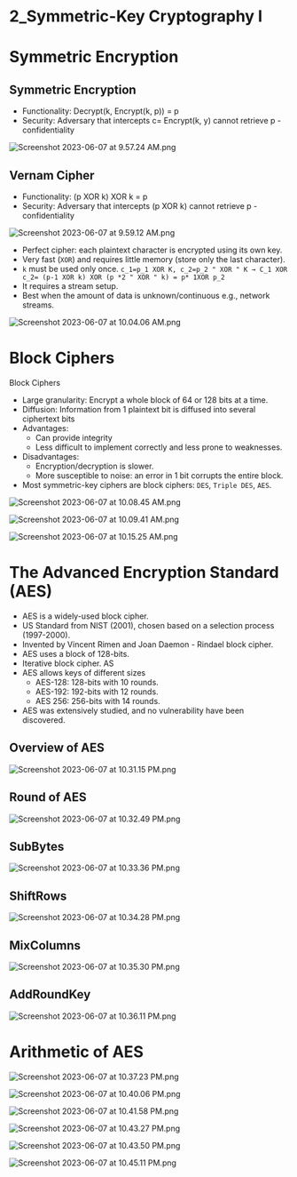 # 2_Symmetric-Key Cryptography I

# Symmetric Encryption

## Symmetric Encryption

- Functionality: Decrypt(k, Encrypt(k, p)) = p
- Security: Adversary that intercepts c= Encrypt(k, y) cannot retrieve p - confidentiality

![Screenshot 2023-06-07 at 9.57.24 AM.png](2_Symmetric-Key%20Cryptography%20I%203282fb86eb2647188bb6a9ef5350f1f9/Screenshot_2023-06-07_at_9.57.24_AM.png)

## Vernam Cipher

- Functionality: (p XOR k) XOR k = p
- Security: Adversary that intercepts (p XOR k) cannot retrieve p - confidentiality

![Screenshot 2023-06-07 at 9.59.12 AM.png](2_Symmetric-Key%20Cryptography%20I%203282fb86eb2647188bb6a9ef5350f1f9/Screenshot_2023-06-07_at_9.59.12_AM.png)

- Perfect cipher: each plaintext character is
encrypted using its own key.
- Very fast (`XOR`) and requires little memory (store
only the last character).
- `k` must be used only once. 
`c_1=p_1 XOR K, c_2=p_2 " XOR " K → C_1 XOR c_2= (p-1 XOR k) XOR (p *2 " XOR " k) = p* 1XOR p_2`
- It requires a stream setup.
- Best when the amount of data is
unknown/continuous e.g., network streams.

![Screenshot 2023-06-07 at 10.04.06 AM.png](2_Symmetric-Key%20Cryptography%20I%203282fb86eb2647188bb6a9ef5350f1f9/Screenshot_2023-06-07_at_10.04.06_AM.png)

# Block Ciphers

Block Ciphers

- Large granularity: Encrypt a whole block of 64 or 128 bits at a time.
- Diffusion: Information from 1 plaintext bit is diffused into several ciphertext bits
- Advantages:
    - Can provide integrity
    - Less difficult to implement correctly and less prone to weaknesses.
- Disadvantages:
    - Encryption/decryption is slower.
    - More susceptible to noise: an error in 1 bit corrupts the entire block.
- Most symmetric-key ciphers are block ciphers: `DES`, `Triple DES`, `AES`.

![Screenshot 2023-06-07 at 10.08.45 AM.png](2_Symmetric-Key%20Cryptography%20I%203282fb86eb2647188bb6a9ef5350f1f9/Screenshot_2023-06-07_at_10.08.45_AM.png)

![Screenshot 2023-06-07 at 10.09.41 AM.png](2_Symmetric-Key%20Cryptography%20I%203282fb86eb2647188bb6a9ef5350f1f9/Screenshot_2023-06-07_at_10.09.41_AM.png)

![Screenshot 2023-06-07 at 10.15.25 AM.png](2_Symmetric-Key%20Cryptography%20I%203282fb86eb2647188bb6a9ef5350f1f9/Screenshot_2023-06-07_at_10.15.25_AM.png)

# The Advanced Encryption Standard (AES)

- AES is a widely-used block cipher.
- US Standard from NIST (2001), chosen based on a selection process (1997-2000).
- Invented by Vincent Rimen and Joan Daemon - Rindael block cipher.
- AES uses a block of 128-bits.
- Iterative block cipher. AS
- AES allows keys of different sizes
    - AES-128: 128-bits with 10 rounds.
    - AES-192: 192-bits with 12 rounds.
    - AES 256: 256-bits with 14 rounds.
- AES was extensively studied, and no vulnerability have been discovered.

## Overview of AES

![Screenshot 2023-06-07 at 10.31.15 PM.png](2_Symmetric-Key%20Cryptography%20I%203282fb86eb2647188bb6a9ef5350f1f9/Screenshot_2023-06-07_at_10.31.15_PM.png)

## Round of AES

![Screenshot 2023-06-07 at 10.32.49 PM.png](2_Symmetric-Key%20Cryptography%20I%203282fb86eb2647188bb6a9ef5350f1f9/Screenshot_2023-06-07_at_10.32.49_PM.png)

## SubBytes

![Screenshot 2023-06-07 at 10.33.36 PM.png](2_Symmetric-Key%20Cryptography%20I%203282fb86eb2647188bb6a9ef5350f1f9/Screenshot_2023-06-07_at_10.33.36_PM.png)

## ShiftRows

![Screenshot 2023-06-07 at 10.34.28 PM.png](2_Symmetric-Key%20Cryptography%20I%203282fb86eb2647188bb6a9ef5350f1f9/Screenshot_2023-06-07_at_10.34.28_PM.png)

## MixColumns

![Screenshot 2023-06-07 at 10.35.30 PM.png](2_Symmetric-Key%20Cryptography%20I%203282fb86eb2647188bb6a9ef5350f1f9/Screenshot_2023-06-07_at_10.35.30_PM.png)

## AddRoundKey

![Screenshot 2023-06-07 at 10.36.11 PM.png](2_Symmetric-Key%20Cryptography%20I%203282fb86eb2647188bb6a9ef5350f1f9/Screenshot_2023-06-07_at_10.36.11_PM.png)

# Arithmetic of AES

![Screenshot 2023-06-07 at 10.37.23 PM.png](2_Symmetric-Key%20Cryptography%20I%203282fb86eb2647188bb6a9ef5350f1f9/Screenshot_2023-06-07_at_10.37.23_PM.png)

![Screenshot 2023-06-07 at 10.40.06 PM.png](2_Symmetric-Key%20Cryptography%20I%203282fb86eb2647188bb6a9ef5350f1f9/Screenshot_2023-06-07_at_10.40.06_PM.png)

![Screenshot 2023-06-07 at 10.41.58 PM.png](2_Symmetric-Key%20Cryptography%20I%203282fb86eb2647188bb6a9ef5350f1f9/Screenshot_2023-06-07_at_10.41.58_PM.png)

![Screenshot 2023-06-07 at 10.43.27 PM.png](2_Symmetric-Key%20Cryptography%20I%203282fb86eb2647188bb6a9ef5350f1f9/Screenshot_2023-06-07_at_10.43.27_PM.png)

![Screenshot 2023-06-07 at 10.43.50 PM.png](2_Symmetric-Key%20Cryptography%20I%203282fb86eb2647188bb6a9ef5350f1f9/Screenshot_2023-06-07_at_10.43.50_PM.png)

![Screenshot 2023-06-07 at 10.45.11 PM.png](2_Symmetric-Key%20Cryptography%20I%203282fb86eb2647188bb6a9ef5350f1f9/Screenshot_2023-06-07_at_10.45.11_PM.png)